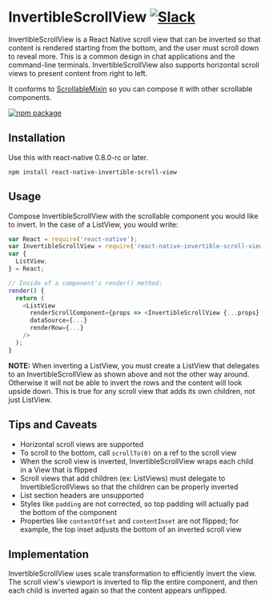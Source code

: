 # InvertibleScrollView [![Slack](http://slack.exponentjs.com/badge.svg)](http://slack.exponentjs.com)

InvertibleScrollView is a React Native scroll view that can be inverted so that content is rendered starting from the bottom, and the user must scroll down to reveal more. This is a common design in chat applications and the command-line terminals. InvertibleScrollView also supports horizontal scroll views to present content from right to left.

It conforms to [ScrollableMixin](https://github.com/exponentjs/react-native-scrollable-mixin) so you can compose it with other scrollable components.

[![npm package](https://nodei.co/npm/react-native-invertible-scroll-view.png?downloads=true&downloadRank=true&stars=true)](https://nodei.co/npm/react-native-invertible-scroll-view/)

## Installation
Use this with react-native 0.8.0-rc or later.

```
npm install react-native-invertible-scroll-view
```

## Usage

Compose InvertibleScrollView with the scrollable component you would like to invert. In the case of a ListView, you would write:

```js
var React = require('react-native');
var InvertibleScrollView = require('react-native-invertible-scroll-view');
var {
  ListView,
} = React;

// Inside of a component's render() method:
render() {
  return (
    <ListView
      renderScrollComponent={props => <InvertibleScrollView {...props} inverted />}
      dataSource={...}
      renderRow={...}
    />
  );
}
```

**NOTE:** When inverting a ListView, you must create a ListView that delegates to an InvertibleScrollView as shown above and not the other way around. Otherwise it will not be able to invert the rows and the content will look upside down. This is true for any scroll view that adds its own children, not just ListView.

## Tips and Caveats

- Horizontal scroll views are supported
- To scroll to the bottom, call `scrollTo(0)` on a ref to the scroll view
- When the scroll view is inverted, InvertibleScrollView wraps each child in a View that is flipped
- Scroll views that add children (ex: ListViews) must delegate to InvertibleScrollViews so that the children can be properly inverted
- List section headers are unsupported
- Styles like `padding` are not corrected, so top padding will actually pad the bottom of the component
- Properties like `contentOffset` and `contentInset` are not flipped; for example, the top inset adjusts the bottom of an inverted scroll view

## Implementation

InvertibleScrollView uses scale transformation to efficiently invert the view. The scroll view's viewport is inverted to flip the entire component, and then each child is inverted again so that the content appears unflipped.
